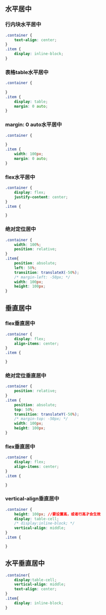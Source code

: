 ## 水平居中

### 行内块水平居中
```css
.container {
    text-align: center;
}
.item {
    display: inline-block;
}
```
### 表格table水平居中
```css
.container {
    
}
.item {
    display: table;
    margin: 0 auto;
}
```
### margin: 0 auto水平居中
```css
.container {
    
}
.item {
    width: 100px;
    margin: 0 auto;
}
```
### flex水平居中
```css
.container {
    display: flex;
    justify-content: center;
}
.item {

}
```

### 绝对定位居中
```css
.container {
    width: 100%;
    position: relative;
}
.item{
    position: absolute;
    left: 50%;
    transition: translateX(-50%);
    /* margin-left: -50px; */
    width: 100px;
    height: 100px;
}
```

## 垂直居中

### flex垂直居中
```css
.container {
    display: flex;
    align-items: center;
}
.item {

}
```
### 绝对定位垂直居中
```css
.container {
    position: relative;
}
.item {
    position: absolute;
    top: 50%;
    transition: translateY(-50%);
    /* margin-top: -50px; */
    width: 100px;
    height: 100px;
}
```
### flex垂直居中
```css
.container {
    display: flex;
    align-items: center;
}
.item {

}
```

### vertical-align垂直居中
```css
.container {
    height: 100px; //要设置高，或者行高才会生效
    display: table-cell;
    /* display:inline-block; */
    vertical-align: middle;
}
.item {

}
```

## 水平垂直居中
```css
.container{
    display:table-cell;
    vertical-align: middle;
    text-align: center;
}
.item{
    display: inline-block;
}
```